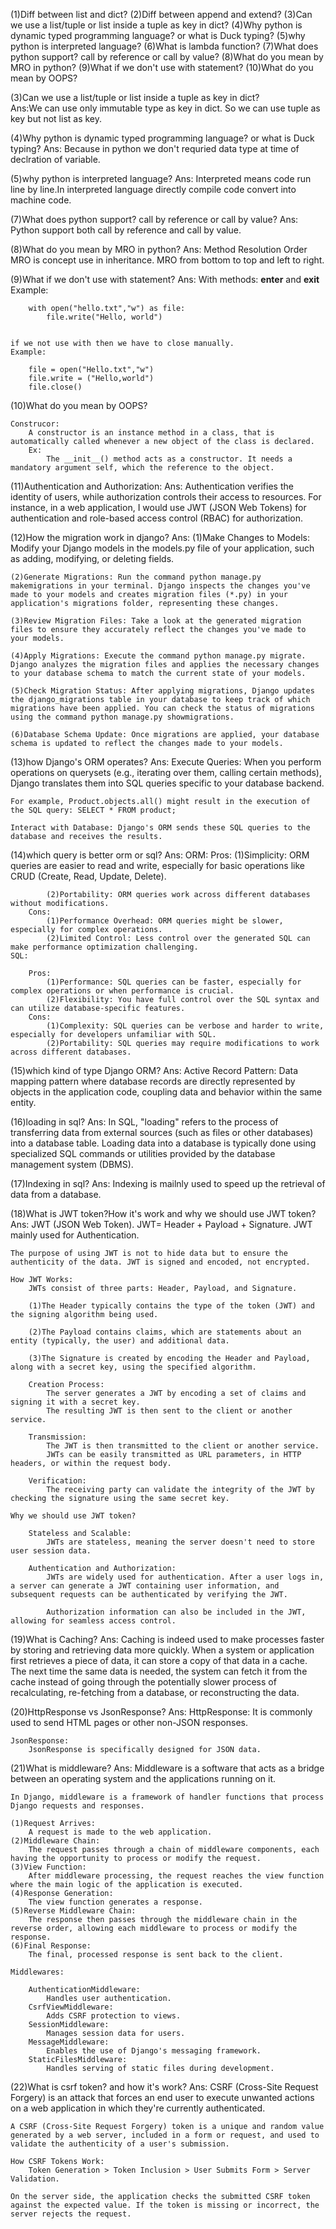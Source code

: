 (1)Diff between list and dict?
(2)Diff between append and extend?
(3)Can we use a list/tuple or list inside a tuple as key in dict?
(4)Why python is dynamic typed programming language? or what is Duck typing?
(5)why python is interpreted language?
(6)What is lambda function?
(7)What does python support? call by reference or call by value?
(8)What do you mean by MRO in python?
(9)What if we don't use with statement?
(10)What do you mean by OOPS?

(3)Can we use a list/tuple or list inside a tuple as key in dict?\
Ans:We can use only immutable type as key in dict.
    So we can use tuple as key but not list as key.

(4)Why python is dynamic typed programming language? or what is Duck typing?
Ans:
    Because in python we don't requried data type at time of declration of  variable.

(5)why python is interpreted language?
Ans:
    Interpreted means code run line by line.In interpreted language directly compile code convert into machine code. 


(7)What does python support? call by reference or call by value?
Ans:
    Python support both call by reference and call by value.

(8)What do you mean by MRO in python?
Ans:
    Method Resolution Order
    MRO is concept use in inheritance.
    MRO from bottom to top and left to right.

(9)What if we don't use with statement?
Ans: With methods: __enter__ and __exit__
    Example:

        with open("hello.txt","w") as file:
            file.write("Hello, world")
    
    
    if we not use with then we have to close manually.
    Example:

        file = open("Hello.txt","w")
        file.write = ("Hello,world")
        file.close()

(10)What do you mean by OOPS?

    Construcor:
        A constructor is an instance method in a class, that is automatically called whenever a new object of the class is declared.
        Ex:
            The __init__() method acts as a constructor. It needs a mandatory argument self, which the reference to the object.

(11)Authentication and Authorization:
Ans:
    Authentication verifies the identity of users, while authorization controls their access to resources. For instance, in a web application, I would use JWT (JSON Web Tokens) for authentication and role-based access control (RBAC) for authorization.


(12)How the migration work in django?
Ans:
    (1)Make Changes to Models: Modify your Django models in the models.py file of your application, such as adding, modifying, or deleting fields.
    
    (2)Generate Migrations: Run the command python manage.py makemigrations in your terminal. Django inspects the changes you've made to your models and creates migration files (*.py) in your application's migrations folder, representing these changes.
    
    (3)Review Migration Files: Take a look at the generated migration files to ensure they accurately reflect the changes you've made to your models.
    
    (4)Apply Migrations: Execute the command python manage.py migrate. Django analyzes the migration files and applies the necessary changes to your database schema to match the current state of your models.
    
    (5)Check Migration Status: After applying migrations, Django updates the django_migrations table in your database to keep track of which migrations have been applied. You can check the status of migrations using the command python manage.py showmigrations.
    
    (6)Database Schema Update: Once migrations are applied, your database schema is updated to reflect the changes made to your models.

(13)how Django's ORM operates?
Ans:
    Execute Queries: When you perform operations on querysets (e.g., iterating over them, calling certain methods), Django translates them into SQL queries specific to your database backend.

    For example, Product.objects.all() might result in the execution of the SQL query: SELECT * FROM product;

    Interact with Database: Django's ORM sends these SQL queries to the database and receives the results.

(14)which query is better orm or sql?
Ans:
    ORM:
        Pros:
            (1)Simplicity: ORM queries are easier to read and write, especially for basic operations like CRUD (Create, Read, Update, Delete).

            (2)Portability: ORM queries work across different databases without modifications.
        Cons:
            (1)Performance Overhead: ORM queries might be slower, especially for complex operations.
            (2)Limited Control: Less control over the generated SQL can make performance optimization challenging.
    SQL:

        Pros:
            (1)Performance: SQL queries can be faster, especially for complex operations or when performance is crucial.
            (2)Flexibility: You have full control over the SQL syntax and can utilize database-specific features.
        Cons:
            (1)Complexity: SQL queries can be verbose and harder to write, especially for developers unfamiliar with SQL.
            (2)Portability: SQL queries may require modifications to work across different databases.

(15)which kind of type Django ORM?
Ans:
    Active Record Pattern:
        Data mapping pattern where database records are directly represented by objects in the application code, coupling data and behavior within the same entity.

(16)loading in sql?
Ans:
    In SQL, "loading" refers to the process of transferring data from external sources (such as files or other databases) into a database table. Loading data into a database is typically done using specialized SQL commands or utilities provided by the database management system (DBMS).

(17)Indexing in sql?
Ans:
    Indexing is mailnly used to speed up the retrieval of data from a database.

(18)What is JWT token?How it's work and why we should use JWT token?
Ans:
    JWT (JSON Web Token). JWT= Header + Payload + Signature.
    JWT mainly used for Authentication.

    The purpose of using JWT is not to hide data but to ensure the authenticity of the data. JWT is signed and encoded, not encrypted.

    How JWT Works:
        JWTs consist of three parts: Header, Payload, and Signature.
        
        (1)The Header typically contains the type of the token (JWT) and the signing algorithm being used.
        
        (2)The Payload contains claims, which are statements about an entity (typically, the user) and additional data.
        
        (3)The Signature is created by encoding the Header and Payload, along with a secret key, using the specified algorithm.

        Creation Process:
            The server generates a JWT by encoding a set of claims and signing it with a secret key.
            The resulting JWT is then sent to the client or another service.
        
        Transmission:
            The JWT is then transmitted to the client or another service.
            JWTs can be easily transmitted as URL parameters, in HTTP headers, or within the request body.
        
        Verification:
            The receiving party can validate the integrity of the JWT by checking the signature using the same secret key.

    Why we should use JWT token? 

        Stateless and Scalable:
            JWTs are stateless, meaning the server doesn't need to store user session data.
        
        Authentication and Authorization:
            JWTs are widely used for authentication. After a user logs in, a server can generate a JWT containing user information, and subsequent requests can be authenticated by verifying the JWT.
        
            Authorization information can also be included in the JWT, allowing for seamless access control.

(19)What is Caching?
Ans:
    Caching is indeed used to make processes faster by storing and retrieving data more quickly. When a system or application first retrieves a piece of data, it can store a copy of that data in a cache. The next time the same data is needed, the system can fetch it from the cache instead of going through the potentially slower process of recalculating, re-fetching from a database, or reconstructing the data.

(20)HttpResponse vs JsonResponse?
Ans:
    HttpResponse:
        It is commonly used to send HTML pages or other non-JSON responses.
    
    JsonResponse:
        JsonResponse is specifically designed for JSON data.

(21)What is middleware?
Ans:
    Middleware is a software that acts as a bridge between an operating system and the applications running on it. 
    
    In Django, middleware is a framework of handler functions that process Django requests and responses.

    (1)Request Arrives:
        A request is made to the web application.
    (2)Middleware Chain:
        The request passes through a chain of middleware components, each having the opportunity to process or modify the request.
    (3)View Function:
        After middleware processing, the request reaches the view function where the main logic of the application is executed.
    (4)Response Generation:
        The view function generates a response.
    (5)Reverse Middleware Chain:
        The response then passes through the middleware chain in the reverse order, allowing each middleware to process or modify the response.
    (6)Final Response:
        The final, processed response is sent back to the client.

    Middlewares:

        AuthenticationMiddleware:
            Handles user authentication.
        CsrfViewMiddleware:
            Adds CSRF protection to views.
        SessionMiddleware:
            Manages session data for users.
        MessageMiddleware:
            Enables the use of Django's messaging framework.
        StaticFilesMiddleware:
            Handles serving of static files during development.

(22)What is csrf token? and how it's work?
Ans:
    CSRF (Cross-Site Request Forgery) is an attack that forces an end user to execute unwanted actions on a web application in which they're currently authenticated.

    A CSRF (Cross-Site Request Forgery) token is a unique and random value generated by a web server, included in a form or request, and used to validate the authenticity of a user's submission.

    How CSRF Tokens Work:
        Token Generation > Token Inclusion > User Submits Form > Server Validation.

    On the server side, the application checks the submitted CSRF token against the expected value. If the token is missing or incorrect, the server rejects the request.
    